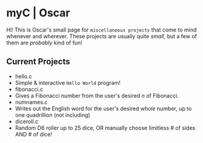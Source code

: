 # myC | Oscar
Hi! This is Oscar's small page for `miscellaneous projects` that come to mind whenever and wherever.
These projects are usually quite *small*, but a few of them are *probably* kind of fun!
## Current Projects
+ hello.c
 + Simple & interactive `Hello World` program!
+ fibonacci.c
 + Gives a Fibonacci number from the user's desired *n* of Fibonacci.
+ numnames.c
 + Writes out the English word for the user's desired *whole* number, up to one quadrillion (not including)
+ diceroll.c
 + Random D6 roller up to 25 dice, OR manually choose limitless # of sides AND # of dice!
